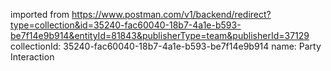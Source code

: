 imported from https://www.postman.com/v1/backend/redirect?type=collection&id=35240-fac60040-18b7-4a1e-b593-be7f14e9b914&entityId=81843&publisherType=team&publisherId=37129
collectionId: 35240-fac60040-18b7-4a1e-b593-be7f14e9b914
name: Party Interaction